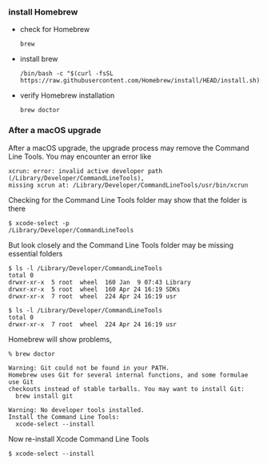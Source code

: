 ### install Homebrew
- check for Homebrew
  ```
  brew
  ```
- install brew
  ```
  /bin/bash -c "$(curl -fsSL https://raw.githubusercontent.com/Homebrew/install/HEAD/install.sh)"
  ```
- verify Homebrew installation
  ```
  brew doctor
  ```
### After a macOS upgrade
After a macOS upgrade, the upgrade process may remove the Command Line Tools. You may encounter an error like

```
xcrun: error: invalid active developer path (/Library/Developer/CommandLineTools),
missing xcrun at: /Library/Developer/CommandLineTools/usr/bin/xcrun
```

Checking for the Command Line Tools folder may show that the folder is there
```
$ xcode-select -p
/Library/Developer/CommandLineTools
```

But look closely and the Command Line Tools folder may be missing essential folders
```
$ ls -l /Library/Developer/CommandLineTools
total 0
drwxr-xr-x  5 root  wheel  160 Jan  9 07:43 Library
drwxr-xr-x  5 root  wheel  160 Apr 24 16:19 SDKs
drwxr-xr-x  7 root  wheel  224 Apr 24 16:19 usr

$ ls -l /Library/Developer/CommandLineTools
total 0
drwxr-xr-x  7 root  wheel  224 Apr 24 16:19 usr
```

Homebrew will show problems,
```
% brew doctor

Warning: Git could not be found in your PATH.
Homebrew uses Git for several internal functions, and some formulae use Git
checkouts instead of stable tarballs. You may want to install Git:
  brew install git

Warning: No developer tools installed.
Install the Command Line Tools:
  xcode-select --install
```
Now re-install Xcode Command Line Tools
```
$ xcode-select --install
```







